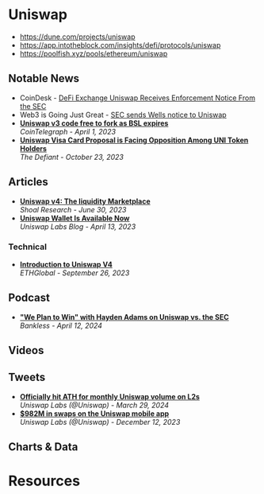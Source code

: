 # Uniswap

- https://dune.com/projects/uniswap
- https://app.intotheblock.com/insights/defi/protocols/uniswap
- https://poolfish.xyz/pools/ethereum/uniswap

## Notable News
- CoinDesk - [DeFi Exchange Uniswap Receives Enforcement Notice From the SEC](https://www.coindesk.com/policy/2024/04/10/defi-exchange-uniswap-receives-enforcement-notice-from-the-sec/)
- Web3 is Going Just Great - [SEC sends Wells notice to Uniswap](https://www.web3isgoinggreat.com/single/uniswap-wells-notice)
- [**Uniswap v3 code free to fork as BSL expires**](https://cointelegraph.com/news/uniswap-v3-code-free-to-fork-as-bsl-expires)
  <br/>_CoinTelegraph - April 1, 2023_
- [**Uniswap Visa Card Proposal is Facing Opposition Among UNI Token Holders**](https://thedefiant.io/uniswap-visa-card-proposal-is-facing-opposition-among-token-holders)
  <br/>_The Defiant - October 23, 2023_

## Articles
- [**Uniswap v4: The liquidity Marketplace**](https://www.shoal.gg/p/uniswap-v4-the-liquidity-marketplace)
  <br/>_Shoal Research - June 30, 2023_
- [**Uniswap Wallet Is Available Now**](https://blog.uniswap.org/uniswap-mobile-wallet-release)
  <br/>_Uniswap Labs Blog - April 13, 2023_
  
### Technical
- [**Introduction to Uniswap V4**](https://www.youtube.com/watch?v=eI-rXyWcG2M)
<br/>_ETHGlobal - September 26, 2023_

## Podcast
- [**"We Plan to Win" with Hayden Adams on Uniswap vs. the SEC**](https://www.youtube.com/watch?v=S2r35SDiCAY)
  <br/>_Bankless - April 12, 2024_

## Videos

## Tweets
- [**Officially hit ATH for monthly Uniswap volume on L2s**](https://twitter.com/Uniswap/status/1773719843147010463)
  <br/>_Uniswap Labs (@Uniswap) - March 29, 2024_
- [**$982M in swaps on the Uniswap mobile app**](https://twitter.com/Uniswap/status/1734672461235736923)
  <br/>_Uniswap Labs (@Uniswap) - December 12, 2023_

## Charts & Data

# Resources

